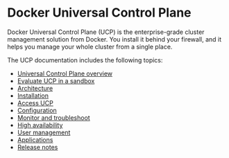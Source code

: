 <!--[metadata]>
+++
title ="Universal Control Plane"
keywords= ["universal, control, plane, ucp"]
description="Docker Universal Control Plane"
[menu.main]
identifier="mn_ucp"
+++
<![end-metadata]-->

# Docker Universal Control Plane

Docker Universal Control Plane (UCP) is the enterprise-grade cluster management
solution from Docker. You install it behind your firewall, and it helps you
manage your whole cluster from a single place.

The UCP documentation includes the following topics:

* [Universal Control Plane overview](overview.md)
* [Evaluate UCP in a sandbox](install-sandbox.md)
* [Architecture](architecture.md)
* [Installation](installation/system-requirements.md)
* [Access UCP](access-ucp/web-based-access.md)
* [Configuration](configuration/multi-host-networking.md)
* [Monitor and troubleshoot](monitor/monitor-ucp.md)
* [High availability](high-availability/set-up-high-availability.md)
* [User management](user-management/manage-users.md)
* [Applications](applications/deploy-app-ui.md)
* [Release notes](release_notes.md)
